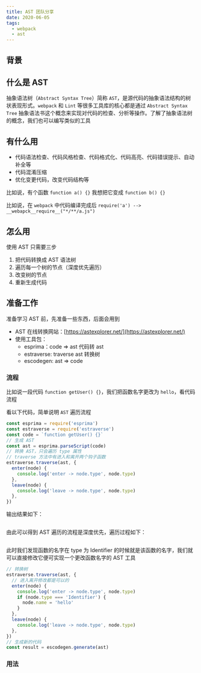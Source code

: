 ```yaml
---
title: AST 团队分享
date: 2020-06-05
tags:
  - webpack
  - ast
---
```


## 背景

## 什么是 AST

抽象语法树（`Abstract Syntax Tree`）简称 `AST`，是源代码的抽象语法结构的树状表现形式。`webpack` 和 `Lint` 等很多工具库的核心都是通过 `Abstract Syntax Tree` 抽象语法书这个概念来实现对代码的检查、分析等操作。了解了抽象语法树的概念，我们也可以编写类似的工具

## 有什么用

- 代码语法检查、代码风格检查、代码格式化、代码高亮、代码错误提示、自动补全等
- 代码混淆压缩
- 优化变更代码，改变代码结构等

比如说，有个函数 `function a() {}` 我想把它变成 `function b() {}` <br/>

比如说，在 `webpack` 中代码编译完成后 `require('a') --> __webapck__require__("*/**/a.js")`

## 怎么用

使用 AST 只需要三步

1. 把代码转换成 AST 语法树
2. 遍历每一个树的节点（深度优先遍历）
3. 改变树的节点
4. 重新生成代码

## 准备工作

准备学习 AST 前，先准备一些东西，后面会用到

- AST 在线转换网站：[https://astexplorer.net/](https://astexplorer.net/)
- 使用工具包：
  - esprima：code => ast 代码转 ast
  - estraverse: traverse ast 转换树
  - escodegen: ast => code

### 流程

比如说一段代码 `function getUser() {}`，我们把函数名字更改为 `hello`，看代码流程

看以下代码，简单说明 `AST` 遍历流程

```js
const esprima = require('esprima')
const estraverse = require('estraverse')
const code = `function getUser() {}`
// 生成 AST
const ast = esprima.parseScript(code)
// 转换 AST，只会遍历 type 属性
// traverse 方法中有进入和离开两个钩子函数
estraverse.traverse(ast, {
  enter(node) {
    console.log('enter -> node.type', node.type)
  },
  leave(node) {
    console.log('leave -> node.type', node.type)
  },
})
```

输出结果如下：

<p align="left" class="p-images">
  <img :src="$withBase('/imgs/ast-flow-code.jpg')" width="" style="border-radius: 8px;">
</p>

由此可以得到 AST 遍历的流程是深度优先，遍历过程如下：

<p align="left" class="p-images">
  <img :src="$withBase('/imgs/ast-flow.jpg')" width="" style="border-radius: 8px;">
</p>

此时我们发现函数的名字在 type 为 Identifier 的时候就是该函数的名字，我们就可以直接修改它便可实现一个更改函数名字的 AST 工具

```js
// 转换树
estraverse.traverse(ast, {
  // 进入离开修改都是可以的
  enter(node) {
    console.log('enter -> node.type', node.type)
    if (node.type === 'Identifier') {
      node.name = 'hello'
    }
  },
  leave(node) {
    console.log('leave -> node.type', node.type)
  },
})
// 生成新的代码
const result = escodegen.generate(ast)

```

### 用法

<!-- 只会遍历 type 属性 -->
